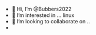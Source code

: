 - 👋 Hi, I’m @Bubbers2022
- 👀 I’m interested in ...
linux
- 💞️ I’m looking to collaborate on ..
- 

<!---
Bubbers2022/Bubbers2022 is a ✨ special ✨ repository because its `README.md` (this file) appears on your GitHub profile.
You can click the Preview link to take a look at your changes.
--->

